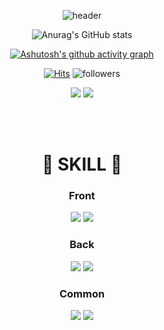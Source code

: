 <div align="center">   

![header](https://capsule-render.vercel.app/api?type=slice&color=random&section=header&text=SU_CHANG's&desc=ReadMe&fontSize=33&descSize=25&rotate=8&fontAlign=75&fontAlignY=10&descAlign=88&descAlignY=33)   

![Anurag's GitHub stats](https://github-readme-stats.vercel.app/api?username=Runu09&show_icons=true&theme=radical)

[![Ashutosh's github activity graph](https://activity-graph.herokuapp.com/graph?username=Runu09&theme=dracula)](https://github.com/ashutosh00710/github-readme-activity-graph)
  
[![Hits](https://hits.seeyoufarm.com/api/count/incr/badge.svg?url=https%3A%2F%2Fgithub.com%2FRunu09%2FSUCHANG_CHOI&count_bg=%23CCCC41&title_bg=%23555555&icon=&icon_color=%23E7E7E7&title=hits&edge_flat=false)](https://hits.seeyoufarm.com)
![followers](https://img.shields.io/github/followers/ohbyul?style=social)

<a href="#none"><img src="https://img.shields.io/badge/Instagram-E4405F?style=flat-square&logo=Instagram&logoColor=black"/></a>
<a href="https://www.notion.so/runu94/4d58a084931a418c85bb8e255fae5de0"><img src="https://img.shields.io/badge/Notion-000000?style=flat-square&logo=Notion&logoColor=white"/></a>

<br><br>
  
# :star2: SKILL :star2:
  
### Front
  
<img src="https://img.shields.io/badge/Instagram-E4405F?style=flat-square&logo=Instagram&logoColor=black"/>
<img src="https://img.shields.io/badge/Instagram-E4405F?style=flat-square&logo=Instagram&logoColor=black"/>
  
### Back
  
<img src="https://img.shields.io/badge/Instagram-E4405F?style=flat-square&logo=Instagram&logoColor=black"/>
<img src="https://img.shields.io/badge/Instagram-E4405F?style=flat-square&logo=Instagram&logoColor=black"/>

### Common

<img src="https://img.shields.io/badge/GitHub-181717?style=flat-square&logo=GitHub&logoColor=white"/>
<img src="https://img.shields.io/badge/Apache Tomcat-F8DC75?style=flat-square&logo=Apache Tomcat&logoColor=black"/>
  
</div>
